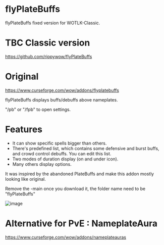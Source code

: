 # flyPlateBuffs
flyPlateBuffs fixed version for WOTLK-Classic.

# TBC Classic version
https://github.com/rippywow/flyPlateBuffs

# Original
https://www.curseforge.com/wow/addons/flyplatebuffs

flyPlateBuffs displays buffs/debuffs above nameplates.

"/pb" or "/fpb" to open settings.

# Features
- It can show specific spells bigger than others.
- There's predefined list, which contains some defensive and burst buffs, and crowd control debuffs. You can edit this list.
- Two modes of duration display (on and under icon).
- Many others display options.

It was inspired by the abandoned PlateBuffs and make this addon mostly looking like original.

Remove the -main once you download it, the folder name need to be "flyPlateBuffs"

![image](https://user-images.githubusercontent.com/85767653/189550884-626fb493-9865-462a-8342-22be7ab150b7.png)


# Alternative for PvE : NameplateAura
https://www.curseforge.com/wow/addons/nameplateauras
